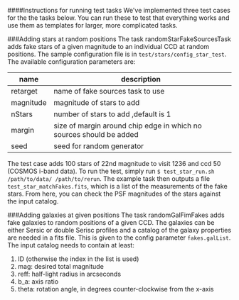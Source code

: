 ####Instructions for running test tasks
We've implemented three test cases for the the tasks below. You can run these to test that everything works and use them as templates for larger, more complicated tasks. 

###Adding stars at random positions
The task randomStarFakeSourcesTask adds fake stars of a given magnitude to an individual CCD at random positions. The sample configuration file is in `test/stars/config_star_test`. The available configuration parameters are:

name | description
----| ----
retarget | name of fake sources task to use
magnitude | magnitude of stars to add
nStars | number of stars to add ,default is 1
margin | size of margin around chip edge in which no sources should be added 
seed | seed for random generator 

The test case adds 100 stars of 22nd magnitude to visit 1236 and ccd 50 (COSMOS i-band data). To run the test, simply run `$ test_star_run.sh /path/to/data/ /path/to/rerun`. The example task then outputs a file `test_star_matchFakes.fits`, which is a list of the measurements of the fake stars. From here, you can check the PSF magnitudes of the stars against the input catalog.

###Adding galaxies at given positions
The task randomGalFimFakes adds fake galaxies to random positions of a given CCD. The galaxies can be either Sersic or double Serisc profiles and a catalog of the galaxy properties are needed in a fits file. This is given to the config parameter `fakes.galList`. The input catalog needs to contain at least:
  1. ID (otherwise the index in the list is used)
  2. mag: desired total magnitude
  3. reff: half-light radius in arcseconds
  4. b_a: axis ratio
  5. theta: rotation angle, in degrees counter-clockwise from the x-axis

